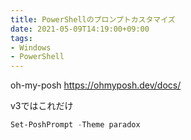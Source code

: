 ```yaml
---
title: PowerShellのプロンプトカスタマイズ
date: 2021-05-09T14:19:00+09:00
tags:
- Windows
- PowerShell
---
```


oh-my-posh
https://ohmyposh.dev/docs/

v3ではこれだけ

````ps1
Set-PoshPrompt -Theme paradox
````
